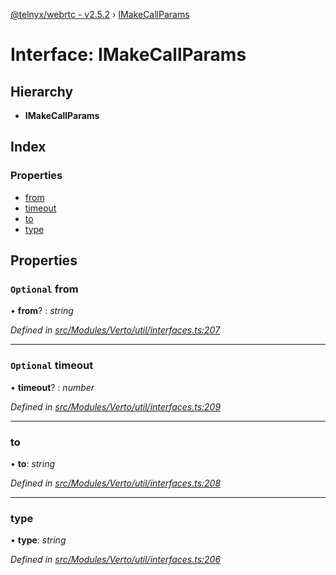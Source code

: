 [@telnyx/webrtc - v2.5.2](../README.md) › [IMakeCallParams](imakecallparams.md)

# Interface: IMakeCallParams

## Hierarchy

* **IMakeCallParams**

## Index

### Properties

* [from](imakecallparams.md#optional-from)
* [timeout](imakecallparams.md#optional-timeout)
* [to](imakecallparams.md#to)
* [type](imakecallparams.md#type)

## Properties

### `Optional` from

• **from**? : *string*

*Defined in [src/Modules/Verto/util/interfaces.ts:207](https://github.com/team-telnyx/webrtc/blob/main/packages/js/src/Modules/Verto/util/interfaces.ts#L207)*

___

### `Optional` timeout

• **timeout**? : *number*

*Defined in [src/Modules/Verto/util/interfaces.ts:209](https://github.com/team-telnyx/webrtc/blob/main/packages/js/src/Modules/Verto/util/interfaces.ts#L209)*

___

###  to

• **to**: *string*

*Defined in [src/Modules/Verto/util/interfaces.ts:208](https://github.com/team-telnyx/webrtc/blob/main/packages/js/src/Modules/Verto/util/interfaces.ts#L208)*

___

###  type

• **type**: *string*

*Defined in [src/Modules/Verto/util/interfaces.ts:206](https://github.com/team-telnyx/webrtc/blob/main/packages/js/src/Modules/Verto/util/interfaces.ts#L206)*
